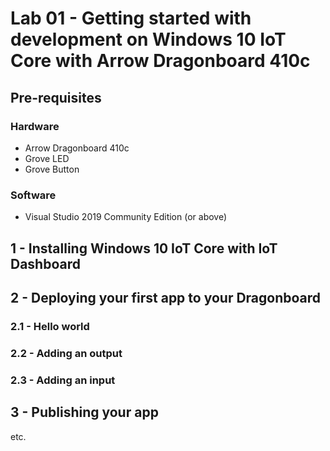 # Lab 01 - Getting started with development on Windows 10 IoT Core with Arrow Dragonboard 410c

## Pre-requisites
### Hardware
* Arrow Dragonboard 410c
* Grove LED
* Grove Button

### Software
* Visual Studio 2019 Community Edition (or above)

## 1 - Installing Windows 10 IoT Core with IoT Dashboard

## 2 - Deploying your first app to your Dragonboard

### 2.1 - Hello world

### 2.2 - Adding an output

### 2.3 - Adding an input

## 3 - Publishing your app

etc.